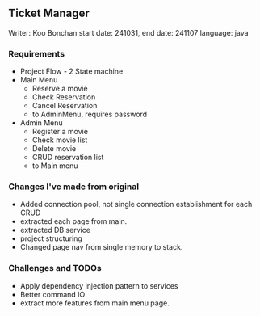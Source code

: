 ## Ticket Manager
Writer: Koo Bonchan
start date: 241031, end date: 241107
language: java

### Requirements
* Project Flow - 2 State machine
* Main Menu
    * Reserve a movie
    * Check Reservation
    * Cancel Reservation
    * to AdminMenu, requires password
* Admin Menu
    * Register a movie
    * Check movie list
    * Delete movie
    * CRUD reservation list
    * to Main menu

### Changes I've made from original
* Added connection pool, not single connection establishment for each CRUD
* extracted each page from main.
* extracted DB service
* project structuring
* Changed page nav from single memory to stack.

### Challenges and TODOs
* Apply dependency injection pattern to services
* Better command IO
* extract more features from main menu page.
